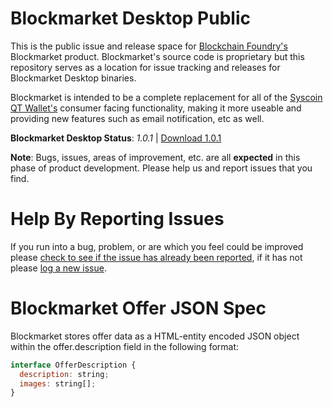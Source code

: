 # Blockmarket Desktop Public

This is the public issue and release space for [Blockchain Foundry's](http://blockchainfoundry.co) Blockmarket product. Blockmarket's source code is proprietary but this repository serves as a location for issue tracking and releases for Blockmarket Desktop binaries.

Blockmarket is intended to be a complete replacement for all of the [Syscoin QT Wallet's](http://syscoin.org) consumer facing functionality, making it more useable and providing new features such as email notification, etc as well.

**Blockmarket Desktop Status**: *1.0.1* | [Download 1.0.1](https://github.com/syscoin/blockmarket-desktop-public/releases/tag/1.0.1)

**Note**: Bugs, issues, areas of improvement, etc. are all **expected** in this phase of product development. Please help us and report issues that you find.


# Help By Reporting Issues
If you run into a bug, problem, or are which you feel could be improved please [check to see if the issue has already been reported](https://github.com/syscoin/blockmarket-desktop-public/issues), if it has not please [log a new issue](https://github.com/syscoin/blockmarket-desktop-public/issues/new). 


# Blockmarket Offer JSON Spec
Blockmarket stores offer data as a HTML-entity encoded JSON object within the offer.description field in the following format:

```javascript
interface OfferDescription {
  description: string;
  images: string[];
}
```
